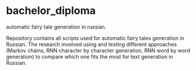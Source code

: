 # bachelor_diploma
automatic fairy tale generation in russian.

Repository contains all scripts used for automatic fairy tales generation in Russian. The research involved using and testing different approaches (Markov chains, RNN character by character generation, RNN word by word generation) to compare which one fits the most for text generation in Russian.
